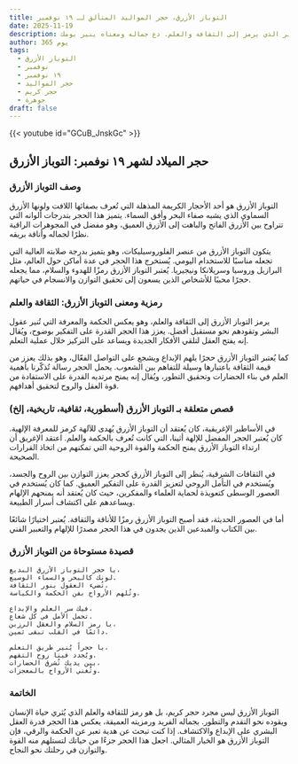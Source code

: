 ```yaml
---
title: التوباز الأزرق، حجر المواليد المتألق لـ ١٩ نوفمبر
date: 2025-11-19
description: اشعر بأهمية التوباز الأزرق، حجر المواليد لـ ١٩ نوفمبر الذي يرمز إلى الثقافة والعلم. دع جماله ومعناه ينير يومك.
author: 365 يوم
tags:
  - التوباز الأزرق
  - نوفمبر
  - ١٩ نوفمبر
  - حجر المواليد
  - حجر كريم
  - جوهرة
draft: false
---
```


{{< youtube id="GCuB_JnskGc" >}}

## حجر الميلاد لشهر ١٩ نوفمبر: التوباز الأزرق

### وصف التوباز الأزرق

التوباز الأزرق هو أحد الأحجار الكريمة المذهلة التي تُعرف بصفائها اللافت ولونها الأزرق السماوي الذي يشبه صفاء البحر وأفق السماء. يتميز هذا الحجر بتدرجات ألوانه التي تتراوح بين الأزرق الفاتح والباهت إلى الأزرق العميق، وهو مفضل في المجوهرات الراقية نظرًا لجماله وأناقة بريقه.

يتكون التوباز الأزرق من عنصر الفلوروسيليكات، وهو يتميز بدرجة صلابته العالية التي تجعله مناسبًا للاستخدام اليومي. يُستخرج هذا الحجر في عدة أماكن حول العالم، مثل البرازيل وروسيا وسريلانكا ونيجيريا. يُعتبر التوباز الأزرق رمزًا للهدوء والسلام، مما يجعله حجرًا محببًا للأشخاص الذين يسعون إلى تحقيق التوازن والانسجام في حياتهم.

### رمزية ومعنى التوباز الأزرق: الثقافة والعلم

يرمز التوباز الأزرق إلى الثقافة والعلم، وهو يعكس الحكمة والمعرفة التي تُنير عقول البشر وتقودهم نحو مستقبل أفضل. يعزز هذا الحجر القدرة على التفكير بوضوح، ويُقال إنه يفتح العقل لتلقي الأفكار الجديدة ويساعد على التركيز خلال عملية التعلم.

كما يُعتبر التوباز الأزرق حجرًا يلهم الإبداع ويشجع على التواصل الفعّال، وهو بذلك يعزز من قيمة الثقافة باعتبارها وسيلة للتفاهم بين الشعوب. يحمل الحجر رسالة تُذكّرنا بأهمية العلم في بناء الحضارات وتحقيق التطور، ويُقال إنه يمنح مرتديه القدرة على الاستفادة من قوة العقل والروح لتحقيق أهدافهم.

### قصص متعلقة بـ التوباز الأزرق (أسطورية، ثقافية، تاريخية، إلخ)

في الأساطير الإغريقية، كان يُعتقد أن التوباز الأزرق يُهدى للآلهة كرمز للمعرفة الإلهية. كان يُعتبر الحجر المفضل للإلهة أثينا، التي كانت تُعرف بالحكمة والعلم. اعتقد الإغريق أن ارتداء التوباز الأزرق يمنح الحكمة والقوة الروحية التي تمكنهم من اتخاذ القرارات الصحيحة.

في الثقافات الشرقية، يُنظر إلى التوباز الأزرق كحجر يعزز التوازن بين الروح والجسد، ويُستخدم في التأمل الروحي لتعزيز القدرة على التفكير العميق. كما كان يُستخدم في العصور الوسطى كتعويذة لحماية العلماء والمفكرين، حيث كان يُعتقد أنه يمنحهم الإلهام ويساعدهم على اكتشاف أسرار الطبيعة.

أما في العصور الحديثة، فقد أصبح التوباز الأزرق رمزًا للأناقة والثقافة. يُعتبر اختيارًا شائعًا بين الكتاب والمبدعين الذين يجدون في هذا الحجر مصدرًا للإلهام والتعبير الفني.

### قصيدة مستوحاة من التوباز الأزرق

```
يا حجر التوباز الأزرق البديع،  
لونك كالبحر والسماء الوسيع.  
تُضيء العقول بنور الثقافة،  
وتُلهم الأرواح بفن الحكمة والكياسة.  

فيك سر العلم والإبداع،  
تحمل الأمل في كل شعاع.  
يا رمز السلام والعقل الرزين،  
دائمًا في القلب تبقى ثمين.  

يا حجراً يُنير طريق التعلم،  
ويُجدد فينا روح التفهم.  
بين يديك تُشرق الحضارات،  
وتُغني الأرواح بالمعجزات.  
```

### الخاتمة

التوباز الأزرق ليس مجرد حجر كريم، بل هو رمز للثقافة والعلم الذي يُثري حياة الإنسان ويقوده نحو التقدم والتطور. بجماله الفريد ورمزيته العميقة، يعكس هذا الحجر قدرة العقل البشري على الإبداع والاكتشاف. إذا كنت تبحث عن هدية تعبر عن الحكمة والرقي، فإن التوباز الأزرق هو الخيار المثالي. اجعل هذا الحجر جزءًا من حياتك لتستلهم منه القوة والتوازن في رحلتك نحو النجاح.